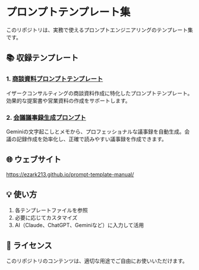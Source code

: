 # プロンプトテンプレート集

このリポジトリは、実務で使えるプロンプトエンジニアリングのテンプレート集です。

## 📚 収録テンプレート

### 1. [商談資料プロンプトテンプレート](./プロンプトテンプレート.md)
イザークコンサルティングの商談資料作成に特化したプロンプトテンプレート。効果的な提案書や営業資料の作成をサポートします。

### 2. [会議議事録生成プロンプト](./会議議事録生成プロンプト.md)
Geminiの文字起こしとメモから、プロフェッショナルな議事録を自動生成。会議の記録作成を効率化し、正確で読みやすい議事録を作成できます。

## 🌐 ウェブサイト

https://ezark213.github.io/prompt-template-manual/

## 💡 使い方

1. 各テンプレートファイルを参照
2. 必要に応じてカスタマイズ
3. AI（Claude、ChatGPT、Geminiなど）に入力して活用

## 📝 ライセンス

このリポジトリのコンテンツは、適切な用途でご自由にお使いいただけます。

